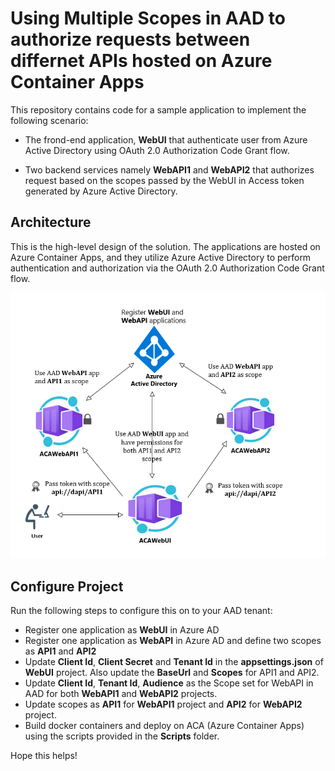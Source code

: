 # Using Multiple Scopes in AAD to authorize requests between differnet APIs hosted on Azure Container Apps 

This repository contains code for a sample application to implement the following scenario:

- The frond-end application, **WebUI** that authenticate user from Azure Active Directory using OAuth 2.0 Authorization Code Grant flow.
   
- Two backend services namely **WebAPI1** and **WebAPI2** that authorizes request based on the scopes passed by the WebUI in Access token generated by Azure Active Directory. 

## Architecture 

This is the high-level design of the solution. The applications are hosted on Azure Container Apps, and they utilize Azure Active Directory to perform authentication and authorization via the OAuth 2.0 Authorization Code Grant flow.

![](images/Architecture.png)

## Configure Project

Run the following steps to configure this on to your AAD tenant: 

- Register one application as **WebUI** in Azure AD
- Register one application as **WebAPI** in Azure AD and define two scopes as **API1** and **API2**
- Update **Client Id**, **Client Secret** and **Tenant Id** in the **appsettings.json** of **WebUI** project. Also update the **BaseUrl** and **Scopes** for API1 and API2. 
- Update **Client Id**, **Tenant Id**, **Audience** as the Scope set for WebAPI in AAD for both **WebAPI1** and **WebAPI2** projects.
- Update scopes as **API1** for **WebAPI1** project and **API2** for **WebAPI2** project. 
- Build docker containers and deploy on ACA (Azure Container Apps) using the scripts provided in the **Scripts** folder.

Hope this helps!